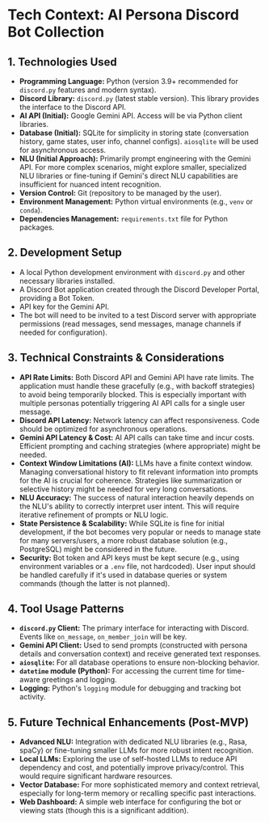 # Tech Context: AI Persona Discord Bot Collection

## 1. Technologies Used
- **Programming Language:** Python (version 3.9+ recommended for `discord.py` features and modern syntax).
- **Discord Library:** `discord.py` (latest stable version). This library provides the interface to the Discord API.
- **AI API (Initial):** Google Gemini API. Access will be via Python client libraries.
- **Database (Initial):** SQLite for simplicity in storing state (conversation history, game states, user info, channel configs). `aiosqlite` will be used for asynchronous access.
- **NLU (Initial Approach):** Primarily prompt engineering with the Gemini API. For more complex scenarios, might explore smaller, specialized NLU libraries or fine-tuning if Gemini's direct NLU capabilities are insufficient for nuanced intent recognition.
- **Version Control:** Git (repository to be managed by the user).
- **Environment Management:** Python virtual environments (e.g., `venv` or `conda`).
- **Dependencies Management:** `requirements.txt` file for Python packages.

## 2. Development Setup
- A local Python development environment with `discord.py` and other necessary libraries installed.
- A Discord Bot application created through the Discord Developer Portal, providing a Bot Token.
- API key for the Gemini API.
- The bot will need to be invited to a test Discord server with appropriate permissions (read messages, send messages, manage channels if needed for configuration).

## 3. Technical Constraints & Considerations
- **API Rate Limits:** Both Discord API and Gemini API have rate limits. The application must handle these gracefully (e.g., with backoff strategies) to avoid being temporarily blocked. This is especially important with multiple personas potentially triggering AI API calls for a single user message.
- **Discord API Latency:** Network latency can affect responsiveness. Code should be optimized for asynchronous operations.
- **Gemini API Latency & Cost:** AI API calls can take time and incur costs. Efficient prompting and caching strategies (where appropriate) might be needed.
- **Context Window Limitations (AI):** LLMs have a finite context window. Managing conversational history to fit relevant information into prompts for the AI is crucial for coherence. Strategies like summarization or selective history might be needed for very long conversations.
- **NLU Accuracy:** The success of natural interaction heavily depends on the NLU's ability to correctly interpret user intent. This will require iterative refinement of prompts or NLU logic.
- **State Persistence & Scalability:** While SQLite is fine for initial development, if the bot becomes very popular or needs to manage state for many servers/users, a more robust database solution (e.g., PostgreSQL) might be considered in the future.
- **Security:** Bot token and API keys must be kept secure (e.g., using environment variables or a `.env` file, not hardcoded). User input should be handled carefully if it's used in database queries or system commands (though the latter is not planned).

## 4. Tool Usage Patterns
- **`discord.py` Client:** The primary interface for interacting with Discord. Events like `on_message`, `on_member_join` will be key.
- **Gemini API Client:** Used to send prompts (constructed with persona details and conversation context) and receive generated text responses.
- **`aiosqlite`:** For all database operations to ensure non-blocking behavior.
- **`datetime` module (Python):** For accessing the current time for time-aware greetings and logging.
- **Logging:** Python's `logging` module for debugging and tracking bot activity.

## 5. Future Technical Enhancements (Post-MVP)
- **Advanced NLU:** Integration with dedicated NLU libraries (e.g., Rasa, spaCy) or fine-tuning smaller LLMs for more robust intent recognition.
- **Local LLMs:** Exploring the use of self-hosted LLMs to reduce API dependency and cost, and potentially improve privacy/control. This would require significant hardware resources.
- **Vector Database:** For more sophisticated memory and context retrieval, especially for long-term memory or recalling specific past interactions.
- **Web Dashboard:** A simple web interface for configuring the bot or viewing stats (though this is a significant addition).
